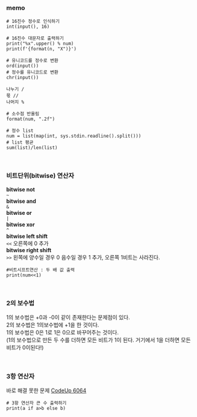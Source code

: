 ### memo

```
# 16진수 정수로 인식하기
int(input(), 16)
```

```
# 16진수 대문자로 출력하기
print("%x".upper() % num)
print(f'{format(n, "X")}')
```

```
# 유니코드를 정수로 변환
ord(input())
# 정수를 유니코드로 변환
chr(input())
```

```
나누기 /
몫 //
나머지 %
```

```
# 소수점 반올림
format(num, ".2f")
```

```
# 정수 list
num = list(map(int, sys.stdin.readline().split()))
# list 평균
sum(list)/len(list)
```

<br/>

### 비트단위(bitwise) 연산자

**bitwise not**  
`~`  
**bitwise and**  
`&`  
**bitwise or**  
`|`  
**bitwise xor**  
`^`  
**bitwise left shift**  
`<<` 오른쪽에 0 추가  
**bitwise right shift**  
`>>` 왼쪽에 양수일 경우 0 음수일 경우 1 추가, 오른쪽 1비트는 사라진다.

```
#비트시프트연산 : 두 배 값 출력
print(num<<1)
```

<br/>

### 2의 보수법

1의 보수법은 +0과 -0이 같이 존재한다는 문제점이 있다.  
2의 보수법은 1의보수법에 +1을 한 것이다.  
1의 보수법은 0은 1로 1은 0으로 바꾸어주는 것이다.  
(1의 보수법으로 만든 두 수를 더하면 모든 비트가 1이 된다. 거기에서 1을 더하면 모든 비트가 0이된다!)

<br/>

### 3항 연산자

바로 해결 못한 문제 [CodeUp 6064](https://codeup.kr/problem.php?id=6064&rid=0)

```
# 3항 연산자 큰 수 출력하기
print(a if a>b else b)
```
